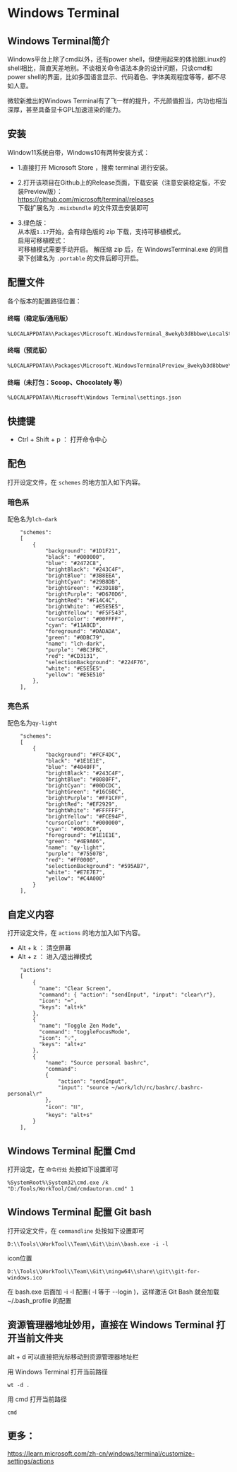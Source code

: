 # Windows Terminal

## Windows Terminal简介
Windows平台上除了cmd以外，还有power shell，但使用起来的体验跟Linux的shell相比，简直天差地别。不谈相关命令语法本身的设计问题，只谈cmd和power shell的界面，比如多国语言显示、代码着色、字体美观程度等等，都不尽如人意。

微软新推出的Windows Terminal有了飞一样的提升，不光颜值担当，内功也相当深厚，甚至具备显卡GPL加速渲染的能力。

## 安装
Window11系统自带，Windows10有两种安装方式：  
* 1.直接打开 Microsoft Store ，搜索 terminal 进行安装。  

* 2.打开该项目在Github上的Release页面，下载安装（注意安装稳定版，不安装Preview版）：  
https://github.com/microsoft/terminal/releases  
下载扩展名为 ``.msixbundle`` 的文件双击安装即可  

* 3.绿色版：  
从本版``1.17``开始，会有绿色版的 zip 下载，支持可移植模式。  
启用可移植模式：  
可移植模式需要手动开启。 解压缩 zip 后，在 WindowsTerminal.exe 的同目录下创建名为 ``.portable`` 的文件后即可开启。

## 配置文件
各个版本的配置路径位置：  
#### 终端（稳定版/通用版）
```
%LOCALAPPDATA%\Packages\Microsoft.WindowsTerminal_8wekyb3d8bbwe\LocalState\settings.json
```
#### 终端（预览版）
```
%LOCALAPPDATA%\Packages\Microsoft.WindowsTerminalPreview_8wekyb3d8bbwe\LocalState\settings.json
```
#### 终端（未打包：Scoop、Chocolately 等）
```
%LOCALAPPDATA%\Microsoft\Windows Terminal\settings.json
```

## 快捷键
- Ctrl + Shift + p ： 打开命令中心

## 配色

打开设定文件，在 ``schemes`` 的地方加入如下内容。

### 暗色系

配色名为``lch-dark``
```
    "schemes":
    [
        {
            "background": "#1D1F21",
            "black": "#000000",
            "blue": "#2472C8",
            "brightBlack": "#243C4F",
            "brightBlue": "#3B8EEA",
            "brightCyan": "#29B8DB",
            "brightGreen": "#23D18B",
            "brightPurple": "#D670D6",
            "brightRed": "#F14C4C",
            "brightWhite": "#E5E5E5",
            "brightYellow": "#F5F543",
            "cursorColor": "#00FFFF",
            "cyan": "#11A8CD",
            "foreground": "#DADADA",
            "green": "#0DBC79",
            "name": "lch-dark",
            "purple": "#BC3FBC",
            "red": "#CD3131",
            "selectionBackground": "#224F76",
            "white": "#E5E5E5",
            "yellow": "#E5E510"
        },
    ],
```


### 亮色系

配色名为``qy-light``
```
    "schemes":
    [
        {
            "background": "#FCF4DC",
            "black": "#1E1E1E",
            "blue": "#4040FF",
            "brightBlack": "#243C4F",
            "brightBlue": "#8080FF",
            "brightCyan": "#00DCDC",
            "brightGreen": "#16C60C",
            "brightPurple": "#FF1CFF",
            "brightRed": "#EF2929",
            "brightWhite": "#FFFFFF",
            "brightYellow": "#FCE94F",
            "cursorColor": "#000000",
            "cyan": "#00C0C0",
            "foreground": "#1E1E1E",
            "green": "#4E9A06",
            "name": "qy-light",
            "purple": "#75507B",
            "red": "#FF0000",
            "selectionBackground": "#595AB7",
            "white": "#E7E7E7",
            "yellow": "#C4A000"
        }
    ],
```

## 自定义内容
打开设定文件，在 ``actions`` 的地方加入如下内容。
- Alt + k ： 清空屏幕
- Alt + z ： 进入/退出禅模式
```
    "actions":
    [
        {
          "name": "Clear Screen",
          "command": { "action": "sendInput", "input": "clear\r"},
          "icon": "⌨",
          "keys": "alt+k"
        },
        {
          "name": "Toggle Zen Mode",
          "command": "toggleFocusMode",
          "icon": "💡",
          "keys": "alt+z"
        },
        {
            "name": "Source personal bashrc",
            "command":
            {
                "action": "sendInput",
                "input": "source ~/work/lch/rc/bashrc/.bashrc-personal\r"
            },
            "icon": "⛓",
            "keys": "alt+s"
        }
    ],
```
## Windows Terminal 配置 Cmd
打开设定，在 ``命令行处`` 处按如下设置即可
```
%SystemRoot%\System32\cmd.exe /k "D:/Tools/WorkTool/Cmd/cmdautorun.cmd" 1
```

## Windows Terminal 配置 Git bash
打开设定文件，在 ``commandline`` 处按如下设置即可
```
D:\\Tools\\WorkTool\\Team\\Git\\bin\\bash.exe -i -l
```
icon位置
```
D:\\Tools\\WorkTool\\Team\\Git\\mingw64\\share\\git\\git-for-windows.ico
```
在 bash.exe 后面加 -i -l 配置( -l 等于 --login )，这样激活 Git Bash 就会加载 ~/.bash_profile 的配置

## 资源管理器地址妙用，直接在 Windows Terminal 打开当前文件夹

alt + d 可以直接把光标移动到资源管理器地址栏

用 Windows Terminal 打开当前路径
```
wt -d .
```

用 cmd 打开当前路径
```
cmd
```

## 更多：  
https://learn.microsoft.com/zh-cn/windows/terminal/customize-settings/actions
